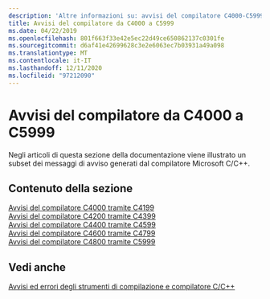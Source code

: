 ```yaml
---
description: 'Altre informazioni su: avvisi del compilatore C4000-C5999'
title: Avvisi del compilatore da C4000 a C5999
ms.date: 04/22/2019
ms.openlocfilehash: 801f663f33e42e5ec22d49ce650862137c0301fe
ms.sourcegitcommit: d6af41e42699628c3e2e6063ec7b03931a49a098
ms.translationtype: MT
ms.contentlocale: it-IT
ms.lasthandoff: 12/11/2020
ms.locfileid: "97212090"
---
```

# <a name="compiler-warnings-c4000---c5999"></a>Avvisi del compilatore da C4000 a C5999

Negli articoli di questa sezione della documentazione viene illustrato un subset dei messaggi di avviso generati dal compilatore Microsoft C/C++.

## <a name="in-this-section"></a>Contenuto della sezione

[Avvisi del compilatore C4000 tramite C4199](../compiler-warnings/compiler-warnings-c4000-through-c4199.md) \
[Avvisi del compilatore C4200 tramite C4399](../compiler-warnings/compiler-warnings-c4200-through-c4399.md) \
[Avvisi del compilatore C4400 tramite C4599](../compiler-warnings/compiler-warnings-c4400-through-c4599.md) \
[Avvisi del compilatore C4600 tramite C4799](../compiler-warnings/compiler-warnings-c4600-through-c4799.md) \
[Avvisi del compilatore C4800 tramite C5999](../compiler-warnings/compiler-warnings-c4800-through-c4999.md)

## <a name="see-also"></a>Vedi anche

[Avvisi ed errori degli strumenti di compilazione e compilatore C/C++](../compiler-errors-1/c-cpp-build-errors.md)
